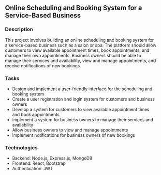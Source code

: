 ## Online Scheduling and Booking System for a Service-Based Business

### Description

This project involves building an online scheduling and booking system for a service-based business such as a salon or spa. The platform should allow customers to view available appointment times, book appointments, and manage their own appointments. Business owners should be able to manage their services and availability, view and manage appointments, and receive notifications of new bookings.

### Tasks

- Design and implement a user-friendly interface for the scheduling and booking system
- Create a user registration and login system for customers and business owners
- Develop a system for customers to view available appointment times and book appointments
- Implement a system for business owners to manage their services and availability
- Allow business owners to view and manage appointments
- Implement notifications for business owners of new bookings

### Technologies

- Backend: Node.js, Express.js, MongoDB
- Frontend: React, Bootstrap
- Authentication: JWT

